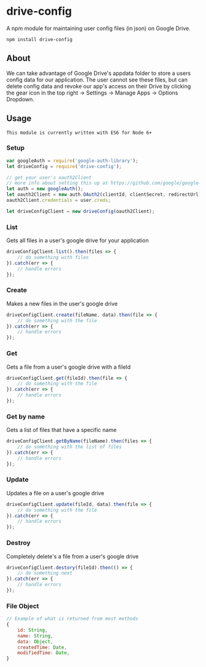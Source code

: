 # drive-config
A npm module for maintaining user config files (in json) on Google Drive.

`npm install drive-config`

## About
We can take advantage of Google Drive's appdata folder to store a users config data for our application. The user cannot see these files, but can delete config data and revoke our app's access on their Drive by clicking the gear icon in the top right -> Settings -> Manage Apps -> Options Dropdown.

## Usage
`This module is currently written with ES6 for Node 6+`

### Setup
```javascript
var googleAuth = require('google-auth-library');
let driveConfig = require('drive-config');

// get your user's oauth2Client 
// more info about setting this up at https://github.com/google/google-api-nodejs-client
let auth = new googleAuth();
let oauth2Client = new auth.OAuth2(clientId, clientSecret, redirectUrl);
oauth2Client.credentials = user.creds;

let driveConfigClient = new driveConfig(oauth2Client);
```

### List
Gets all files in a user's google drive for your application
```javascript
driveConfigClient.list().then(files => {
    // do something with files
}).catch(err => {
    // handle errors
});
```

### Create
Makes a new files in the user's google drive
```javascript
driveConfigClient.create(fileName, data).then(file => {
    // do something with the file
}).catch(err => {
    // handle errors
});
```

### Get
Gets a file from a user's google drive with a fileId
```javascript
driveConfigClient.get(fileId).then(file => {
    // do something with the file
}).catch(err => {
    // handle errors
});
```

### Get by name
Gets a list of files that have a specific name
```javascript
driveConfigClient.getByName(fileName).then(files => {
    // do something with the list of files
}).catch(err => {
    // handle errors
});
```

### Update
Updates a file on a user's google drive
```javascript
driveConfigClient.update(fileId, data).then(file => {
    // do something with the file
}).catch(err => {
    // handle errors
});
```

### Destroy
Completely delete's a file from a user's google drive
```javascript
driveConfigClient.destory(fileId).then(() => {
    // do something next
}).catch(err => {
    // handle errors
});
```

### File Object
```javascript
// Example of what is returned from most methods
{
    id: String,
    name: String,
    data: Object,
    createdTime: Date,
    modifiedTime: Date,
}
```
